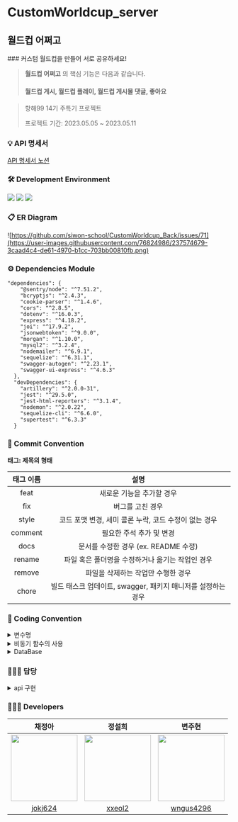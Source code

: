 # CustomWorldcup_server
## 월드컵 어쩌고
</div>      
### 커스텀 월드컵을 만들어 서로 공유하세요! 

> **월드컵 어쩌고** 의 핵심 기능은 다음과 같습니다.   
> #### 월드컵 게시, 월드컵 플레이, 월드컵 게시물 댓글, 좋아요
> 

> 항해99 14기 주특기 프로젝트 </b>
>
> 프로젝트 기간: 2023.05.05 ~ 2023.05.11


### 💡 API 명세서
[API 명세서 노션]([https://siwonmadang.notion.site/S-A-8270cdaad4ce42289642bbe0a39824c7](https://www.notion.so/siwonmadang/c822738780334e93a81b95518c98f69d?v=bcc44cebf6da4eca87e16f97b1e70ba7&pvs=4))

### 🛠 Development Environment
<img src="https://img.shields.io/badge/Node.js-v16-green"/> <img src="https://img.shields.io/badge/Sequelize-v6.31.1-blue"/> <img src="https://img.shields.io/badge/Express-v4.17.1-green"/> 

### 📋 ER Diagram
![https://github.com/siwon-school/CustomWorldcup_Back/issues/71](https://user-images.githubusercontent.com/76824986/237574679-3caad4c4-de61-4970-b1cc-703bb00810fb.png)


### ⚙️ Dependencies Module
```
"dependencies": {
    "@sentry/node": "^7.51.2",
    "bcryptjs": "^2.4.3",
    "cookie-parser": "^1.4.6",
    "cors": "^2.8.5",
    "dotenv": "^16.0.3",
    "express": "^4.18.2",
    "joi": "^17.9.2",
    "jsonwebtoken": "^9.0.0",
    "morgan": "^1.10.0",
    "mysql2": "^3.2.4",
    "nodemailer": "^6.9.1",
    "sequelize": "^6.31.1",
    "swagger-autogen": "^2.23.1",
    "swagger-ui-express": "^4.6.3"
  },
  "devDependencies": {
    "artillery": "^2.0.0-31",
    "jest": "^29.5.0",
    "jest-html-reporters": "^3.1.4",
    "nodemon": "^2.0.22",
    "sequelize-cli": "^6.6.0",
    "supertest": "^6.3.3"
  }
  ```
### 📌 Commit Convention

**태그: 제목의 형태**

| 태그 이름| 설명 |
| :--: | :-----: |
| feat | 새로운 기능을 추가할 경우 |
| fix | 버그를 고친 경우 |
| style | 코드 포맷 변경, 세미 콜론 누락, 코드 수정이 없는 경우 |
| comment | 필요한 주석 추가 및 변경 |
| docs | 문서를 수정한 경우 (ex. README 수정) |
| rename | 파일 혹은 폴더명을 수정하거나 옮기는 작업인 경우 |
| remove | 파일을 삭제하는 작업만 수행한 경우 |
| chore | 빌드 태스크 업데이트, swagger, 패키지 매니저를 설정하는 경우 |

### 📌 Coding Convention
<details>
<summary>변수명</summary>   
<div markdown="1">       
      
 
 1. Camel Case 사용 
   - lower Camel Case
 2. 함수의 경우 동사+명사 사용 
   - ex) getInformation()
 
</div>
</details>

<details>
<summary>비동기 함수의 사용</summary>
<div markdown="1">       

 1. async, await 함수 사용을 지향한다.
 2. Promise 사용은 지양한다.
 
</div>
</details>

<details>
<summary>DataBase</summary>
<div markdown="1">       

 1. Model 파일명은 대문자
 2. 필드명은 CamelCase 사용
 
</div>
</details>

### 🙋🏻‍♀️ 담당
<details>
<summary>api 구현</summary>
<div markdown="1">  

| 기능명 | 담당자 | 완료 여부 |
| :-----: | :---: | :---: |
| 로그인, 회원가입 | `주지민` | 완료 |
| 여행 생성 | `채정아` | 완료 |
| 여행 그룹 멤버 추가 | `채정아` | 완료 |
| 그룹 성향 테스트 결과 조회 | `채정아` | 완료 |
| 성향 테스트 질문 조회 | `채정아` | 완료 |
| 여행 일정 삭제 | `채정아` | 완료 |
| 여행 별 이미지 조회 | `채정아` | 완료 |
| 여행 정보 조회 | `채정아` | 완료 |
| 성향 테스트 결과 저장 | `채정아` | 완료 |
| 성향 테스트 카운팅 조회 | `채정아` | 완료 |
| ec2 배포, s3 관리 | `채정아` | 완료 |
| 일자 별 여행 일정 조회 | `정설희` | 완료 |
| 특정 여행 일정 조회 | `정설희` | 완료 |
| 일자 별 여행 일정 조회 | `정설희` | 완료 |
| 여행 일정 추가 | `정설희` | 완료 |
| 여행 일정 수정 | `정설희` | 완료 |
| 여행 보드 추가 | `정설희` | 완료 |
| 여행 이미지 전체 조회 | `변주현` | 완료 |
| 참여코드로 여행 참여, 정보 조회 | `변주현` | 완료 |
| 마이페이지 조회 | `변주현` | 완료 |
| 여행 수정 | `변주현` | 완료 |
| 여행 보드 조회 | `변주현` | 완료 |
| 여행 보드 수정 | `변주현` | 완료 |
| 여행 보드 삭제 | `변주현` | 완료 |
| 사용자 기간 별 여행 조회 | `변주현` | 완료 |

</div>
</details>

### 👩🏻‍💻 Developers   
| 채정아 | 정설희 | 변주현 |
| :---: | :---: | :---: |
|<img src="https://user-images.githubusercontent.com/20807197/122161395-9ab23880-ceac-11eb-9498-bed403daa960.png" width="150px" height="150px" />|<img src ="https://user-images.githubusercontent.com/20807197/124384875-457c8080-dd0e-11eb-8308-137003b9c77a.png" width = "150px" height="150px" />|<img src ="https://user-images.githubusercontent.com/20807197/124384900-66dd6c80-dd0e-11eb-82bd-662ad808e6df.png" width = "150px" height="150px" />|
|[jokj624](https://github.com/jokj624)|[xxeol2](https://github.com/xxeol2)|[wngus4296](https://github.com/wngus4296)| 
